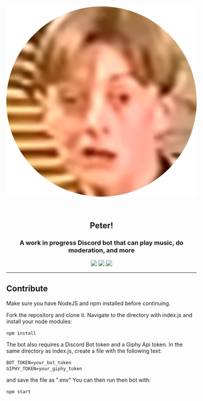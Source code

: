<h1 align="center">
    <img src="https://raw.githubusercontent.com/BR88C/peter/eaaf876f86693a19b6a96282d3258c3c1c6df8b6/assets/images/peter.png" align="center" />
    <br><br>
</h1>

<h2 align="center">Peter!</h2>
<h3 align="center">A work in progress Discord bot that can play music, do moderation, and more</h3>

<p align="center">
    <img src="https://img.shields.io/github/v/release/BR88C/peter?include_prereleases">
    <img src="https://img.shields.io/github/license/BR88C/peter">
    <img src="https://img.shields.io/github/forks/BR88C/peter?style=social">
</p>

---

## Contribute
Make sure you have NodeJS and npm installed before continuing.

Fork the repository and clone it.
Navigate to the directory with index.js and install your node modules:
```
npm install
```
The bot also requires a Discord Bot token and a Giphy Api token. In the same directory as index.js, create a file with the following text:
```
BOT_TOKEN=your_bot_token
GIPHY_TOKEN=your_giphy_token
```
and save the file as ".env"
You can then run then bot with:
```
npm start
```
